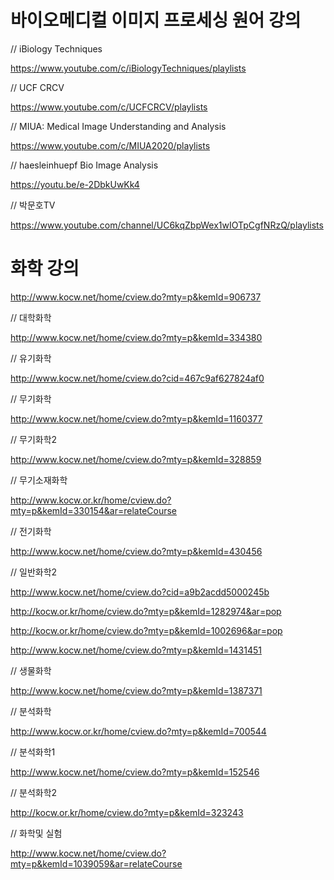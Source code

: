 # 바이오메디컬 이미지 프로세싱 원어 강의

// iBiology Techniques

https://www.youtube.com/c/iBiologyTechniques/playlists

// UCF CRCV

https://www.youtube.com/c/UCFCRCV/playlists

// MIUA: Medical Image Understanding and Analysis

https://www.youtube.com/c/MIUA2020/playlists

// haesleinhuepf Bio Image Analysis

https://youtu.be/e-2DbkUwKk4

// 박문호TV

https://www.youtube.com/channel/UC6kqZbpWex1wIOTpCgfNRzQ/playlists

# 화학 강의

http://www.kocw.net/home/cview.do?mty=p&kemId=906737

// 대학화학

http://www.kocw.net/home/cview.do?mty=p&kemId=334380

// 유기화학

http://www.kocw.net/home/cview.do?cid=467c9af627824af0

// 무기화학

http://www.kocw.net/home/cview.do?mty=p&kemId=1160377

// 무기화학2

http://www.kocw.net/home/cview.do?mty=p&kemId=328859

// 무기소재화학

http://www.kocw.or.kr/home/cview.do?mty=p&kemId=330154&ar=relateCourse

// 전기화학

http://www.kocw.net/home/cview.do?mty=p&kemId=430456

// 일반화학2

http://www.kocw.net/home/cview.do?cid=a9b2acdd5000245b

http://kocw.or.kr/home/cview.do?mty=p&kemId=1282974&ar=pop

http://kocw.or.kr/home/cview.do?mty=p&kemId=1002696&ar=pop

http://www.kocw.net/home/cview.do?mty=p&kemId=1431451

// 생물화학

http://www.kocw.net/home/cview.do?mty=p&kemId=1387371

// 분석화학

http://www.kocw.or.kr/home/cview.do?mty=p&kemId=700544

// 분석화학1

http://www.kocw.net/home/cview.do?mty=p&kemId=152546

// 분석화학2

http://kocw.or.kr/home/cview.do?mty=p&kemId=323243

// 화학및 실험

http://www.kocw.net/home/cview.do?mty=p&kemId=1039059&ar=relateCourse


